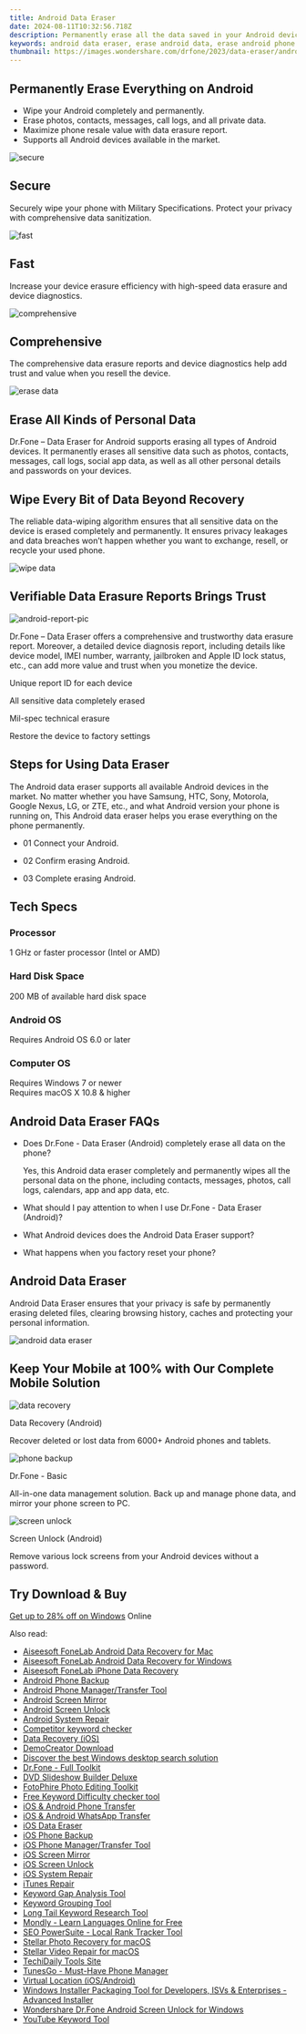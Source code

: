 ```yaml
---
title: Android Data Eraser
date: 2024-08-11T10:32:56.718Z
description: Permanently erase all the data saved in your Android device, eliminating your privacy in donated or discarded devices.
keywords: android data eraser, erase android data, erase android phone data, erase android tablet data
thumbnail: https://images.wondershare.com/drfone/2023/data-eraser/android-banner-pic.png
---
```


## Permanently Erase Everything on Android

- Wipe your Android completely and permanently.
- Erase photos, contacts, messages, call logs, and all private data.
- Maximize phone resale value with data erasure report.
- Supports all Android devices available in the market.

![secure](https://images.wondershare.com/drfone/product-2021/data-eraser/key.png)

## Secure

Securely wipe your phone with Military Specifications. Protect your privacy with comprehensive data sanitization.

![fast](https://images.wondershare.com/drfone/product-2021/data-eraser/Frame%20213522.png)

## Fast

Increase your device erasure efficiency with high-speed data erasure and device diagnostics.

![comprehensive](https://images.wondershare.com/drfone/product-2021/data-eraser/Group%20214509.png)

## Comprehensive

The comprehensive data erasure reports and device diagnostics help add trust and value when you resell the device.

![erase data](https://images.wondershare.com/drfone/product-2021/data-eraser/file.png)

## Erase All Kinds of Personal Data

Dr.Fone – Data Eraser for Android supports erasing all types of Android devices. It permanently erases all sensitive data such as photos, contacts, messages, call logs, social app data, as well as all other personal details and passwords on your devices.

## Wipe Every Bit of Data Beyond Recovery

The reliable data-wiping algorithm ensures that all sensitive data on the device is erased completely and permanently. It ensures privacy leakages and data breaches won’t happen whether you want to exchange, resell, or recycle your used phone.

![wipe data](https://images.wondershare.com/drfone/product-2021/data-eraser/secure.png)

## Verifiable Data Erasure Reports Brings Trust

![android-report-pic](https://images.wondershare.com/drfone/2023/data-eraser/android-report-pic.png)

Dr.Fone – Data Eraser offers a comprehensive and trustworthy data erasure report. Moreover, a detailed device diagnosis report, including details like device model, IMEI number, warranty, jailbroken and Apple ID lock status, etc., can add more value and trust when you monetize the device.

Unique report ID for each device

All sensitive data completely erased

Mil-spec technical erasure

Restore the device to factory settings

## Steps for Using Data Eraser

The Android data eraser supports all available Android devices in the market. No matter whether you have Samsung, HTC, Sony, Motorola, Google Nexus, LG, or ZTE, etc., and what Android version your phone is running on, This Android data eraser helps you erase everything on the phone permanently.

- 01 Connect your Android.

- 02 Confirm erasing Android.

- 03 Complete erasing Android.

## Tech Specs

### Processor

1 GHz or faster processor (Intel or AMD)

### Hard Disk Space

200 MB of available hard disk space

### Android OS

Requires Android OS 6.0 or later

### Computer OS

Requires Windows 7 or newer  
Requires macOS X 10.8 & higher

## Android Data Eraser FAQs

- Does Dr.Fone - Data Eraser (Android) completely erase all data on the phone?

    Yes, this Android data eraser completely and permanently wipes all the personal data on the phone, including contacts, messages, photos, call logs, calendars, app and app data, etc.

- What should I pay attention to when I use Dr.Fone - Data Eraser (Android)?

- What Android devices does the Android Data Eraser support?

- What happens when you factory reset your phone?

## Android Data Eraser

Android Data Eraser ensures that your privacy is safe by permanently erasing deleted files, clearing browsing history, caches and protecting your personal information.

![android data eraser](https://images.wondershare.com/drfone/product-2021/data-eraser/data%20eraser.png)

## Keep Your Mobile at 100% with Our Complete Mobile Solution

![data recovery](https://images.wondershare.com/drfone/product-2021/data-recovery/recover.png)

Data Recovery (Android)

Recover deleted or lost data from 6000+ Android phones and tablets.

![phone backup](https://images.wondershare.com/drfone/product-2021/data-recovery/phone%20backup.png)

Dr.Fone - Basic

All-in-one data management solution. Back up and manage phone data, and mirror your phone screen to PC.

![screen unlock](https://images.wondershare.com/drfone/product-2021/data-recovery/screen%20unlock.png)

Screen Unlock (Android)

Remove various lock screens from your Android devices without a password.

## Try Download & Buy

[Get up to 28% off on Windows](https://secure.2checkout.com/order/cart.php?PRODS=4719754&QTY=1&AFFILIATE=108875&CART=1) Online



<ins class="adsbygoogle"
    style="display:block"
    data-ad-format="autorelaxed"
    data-ad-client="ca-pub-7571918770474297"
    data-ad-slot="1223367746"></ins>





<span class="atpl-alsoreadstyle">Also read:</span>
<div><ul>
<li><a href="https://tools.techidaily.com/aiseesoft-android-data-recovery-for-mac/"><u>Aiseesoft FoneLab Android Data Recovery for Mac</u></a></li>
<li><a href="https://tools.techidaily.com/aiseesoft-android-data-recovery-for-win/"><u>Aiseesoft FoneLab Android Data Recovery for Windows</u></a></li>
<li><a href="https://tools.techidaily.com/aiseesoft-iphone-data-recovery/"><u>Aiseesoft FoneLab iPhone Data Recovery</u></a></li>
<li><a href="https://tools.techidaily.com/wondershare/drfone/android-backup-and-restore/"><u>Android Phone Backup</u></a></li>
<li><a href="https://tools.techidaily.com/wondershare/drfone/android-transfer/"><u>Android Phone Manager/Transfer Tool</u></a></li>
<li><a href="https://tools.techidaily.com/wondershare/drfone/android-screen-mirror/"><u>Android Screen Mirror</u></a></li>
<li><a href="https://tools.techidaily.com/wondershare/drfone/unlock-android-screen/"><u>Android Screen Unlock</u></a></li>
<li><a href="https://tools.techidaily.com/wondershare/drfone/android-repair/"><u>Android System Repair</u></a></li>
<li><a href="https://tools.techidaily.com/link-assistant/keyword-research/competitor-tool/"><u>Competitor keyword checker</u></a></li>
<li><a href="https://tools.techidaily.com/wondershare/drfone/data-recovery-iphone/"><u>Data Recovery (iOS)</u></a></li>
<li><a href="https://tools.techidaily.com/wondershare/democreator/download/"><u>DemoCreator Download</u></a></li>
<li><a href="https://tools.techidaily.com/copernic/download/"><u>Discover the best Windows desktop search solution</u></a></li>
<li><a href="https://tools.techidaily.com/wondershare/drfone/drfone-toolkit/"><u>Dr.Fone - Full Toolkit</u></a></li>
<li><a href="https://tools.techidaily.com/wondershare/dvd-slideshow-builder-deluxe/download/"><u>DVD Slideshow Builder Deluxe</u></a></li>
<li><a href="https://tools.techidaily.com/wondershare/photo/download/"><u>FotoPhire Photo Editing Toolkit</u></a></li>
<li><a href="https://tools.techidaily.com/link-assistant/keyword-research/keyword-difficulty-tool/"><u>Free Keyword Difficulty checker tool</u></a></li>
<li><a href="https://tools.techidaily.com/wondershare/drfone/phone-switch/"><u>iOS & Android Phone Transfer</u></a></li>
<li><a href="https://tools.techidaily.com/wondershare/drfone/whatsapp-transfer/"><u>iOS & Android WhatsApp Transfer </u></a></li>
<li><a href="https://tools.techidaily.com/wondershare/drfone/ios-data-eraser/"><u>iOS Data Eraser</u></a></li>
<li><a href="https://tools.techidaily.com/wondershare/drfone/iphone-backup-and-restore/"><u>iOS Phone Backup</u></a></li>
<li><a href="https://tools.techidaily.com/wondershare/drfone/iphone-transfer/"><u>iOS Phone Manager/Transfer Tool</u></a></li>
<li><a href="https://tools.techidaily.com/wondershare/drfone/ios-screen-mirror/"><u>iOS Screen Mirror</u></a></li>
<li><a href="https://tools.techidaily.com/wondershare/drfone/iphone-unlock/"><u>iOS Screen Unlock </u></a></li>
<li><a href="https://tools.techidaily.com/wondershare/drfone/ios-system-repair/"><u>iOS System Repair</u></a></li>
<li><a href="https://tools.techidaily.com/wondershare/drfone/itunes-repair/"><u>iTunes Repair</u></a></li>
<li><a href="https://tools.techidaily.com/link-assistant/keyword-research/keyword-gap/"><u>Keyword Gap Analysis Tool</u></a></li>
<li><a href="https://tools.techidaily.com/link-assistant/keyword-research/keyword-grouper/"><u>Keyword Grouping Tool</u></a></li>
<li><a href="https://tools.techidaily.com/link-assistant/keyword-research/long-tail-keyword-research-tool/"><u>Long Tail Keyword Research Tool</u></a></li>
<li><a href="https://tools.techidaily.com/mondly/download/"><u>Mondly - Learn Languages Online for Free</u></a></li>
<li><a href="https://tools.techidaily.com/link-assistant-rank-tracker-local-rankings/"><u>SEO PowerSuite - Local Rank Tracker Tool</u></a></li>
<li><a href="https://tools.techidaily.com/stellar-photo-recovery-for-mac/"><u>Stellar Photo Recovery for macOS</u></a></li>
<li><a href="https://tools.techidaily.com/stellar-video-repair-for-mac/"><u>Stellar Video Repair for macOS</u></a></li>
<li><a href="https://tools.techidaily.com/hello-world/"><u>TechiDaily Tools Site</u></a></li>
<li><a href="https://tools.techidaily.com/wondershare/tunesgo/download/"><u>TunesGo - Must-Have Phone Manager</u></a></li>
<li><a href="https://tools.techidaily.com/wondershare/drfone/virtual-location-changer/"><u>Virtual Location (iOS/Android)</u></a></li>
<li><a href="https://tools.techidaily.com/advancedinstaller/"><u>Windows Installer Packaging Tool for Developers, ISVs & Enterprises - Advanced Installer</u></a></li>
<li><a href="https://tools.techidaily.com/wondershare-dr-fone-unlock-android-screen-for-win/"><u>Wondershare Dr.Fone Android Screen Unlock for Windows</u></a></li>
<li><a href="https://tools.techidaily.com/link-assistant/keyword-research/youtube-keyword-tool/"><u>YouTube Keyword Tool</u></a></li>
</ul></div>

